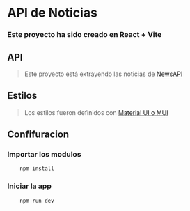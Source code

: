 # **API de Noticias**
### Este proyecto ha sido creado en React + Vite

## **API**
>Este proyecto está extrayendo las noticias de [NewsAPI](https://newsapi.org)

## **Estilos**
>Los estilos fueron definidos con [Material UI o MUI](https://mui.com/material-ui/getting-started/overview/)

## **Confifuracion**
### Importar los modulos 
```
    npm install
```
### Iniciar la app 
```
    npm run dev
```